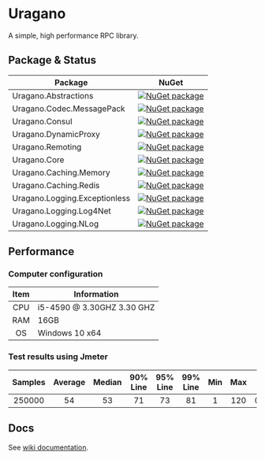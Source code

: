 # Uragano
A simple, high performance RPC library.

## Package & Status
Package | NuGet
--------|------
Uragano.Abstractions|[![NuGet package](https://buildstats.info/nuget/Uragano.Abstractions?includePreReleases=true)](https://www.nuget.org/packages/Uragano.Abstractions)
Uragano.Codec.MessagePack|[![NuGet package](https://buildstats.info/nuget/Uragano.Codec.MessagePack?includePreReleases=true)](https://www.nuget.org/packages/Uragano.Codec.MessagePack)
Uragano.Consul|[![NuGet package](https://buildstats.info/nuget/Uragano.Consul?includePreReleases=true)](https://www.nuget.org/packages/Uragano.Consul)
Uragano.DynamicProxy|[![NuGet package](https://buildstats.info/nuget/Uragano.DynamicProxy?includePreReleases=true)](https://www.nuget.org/packages/Uragano.DynamicProxy)
Uragano.Remoting|[![NuGet package](https://buildstats.info/nuget/Uragano.Remoting?includePreReleases=true)](https://www.nuget.org/packages/Uragano.Remoting)
Uragano.Core|[![NuGet package](https://buildstats.info/nuget/Uragano.Core?includePreReleases=true)](https://www.nuget.org/packages/Uragano.Core)
Uragano.Caching.Memory|[![NuGet package](https://buildstats.info/nuget/Uragano.Caching.Memory?includePreReleases=true)](https://www.nuget.org/packages/Uragano.Caching.Memory)
Uragano.Caching.Redis|[![NuGet package](https://buildstats.info/nuget/Uragano.Caching.Redis?includePreReleases=true)](https://www.nuget.org/packages/Uragano.Caching.Redis)
Uragano.Logging.Exceptionless|[![NuGet package](https://buildstats.info/nuget/Uragano.Logging.Exceptionless?includePreReleases=true)](https://www.nuget.org/packages/Uragano.Logging.Exceptionless)
Uragano.Logging.Log4Net|[![NuGet package](https://buildstats.info/nuget/Uragano.Caching.Redis?includePreReleases=true)](https://www.nuget.org/packages/Uragano.Logging.Log4Net)
Uragano.Logging.NLog|[![NuGet package](https://buildstats.info/nuget/Uragano.Logging.NLog?includePreReleases=true)](https://www.nuget.org/packages/Uragano.Logging.NLog)

## Performance
### Computer configuration

Item|Information
:---------:|----------
CPU|i5-4590 @ 3.30GHZ  3.30 GHZ
RAM|16GB
OS|Windows 10 x64

### Test results using Jmeter
Samples|Average|Median|90% Line|95% Line|99% Line|Min|Max|Error %|Throughput|KB/sec
:-------:|:--------:|:------:|:-------:|:--------:|:--------:|:----:|:---:|:------:|:----------:|:------:
250000|54|53|71|73|81|1|120|0.00%|8943.6/sec|1825.4


## Docs
See [wiki documentation](wiki).

